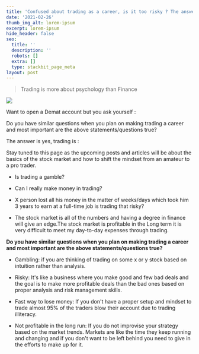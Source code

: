 ```yaml
---
title: 'Confused about trading as a career, is it too risky ? The answer is yes.'
date: '2021-02-26'
thumb_img_alt: lorem-ipsum
excerpt: lorem-ipsum
hide_header: false
seo:
  title: ''
  description: ''
  robots: []
  extra: []
  type: stackbit_page_meta
layout: post
---
```

> Trading is more about psychology than Finance

![](https://lh3.googleusercontent.com/-9Q5x13QdyyE/YC19kjXAy9I/AAAAAAAABNE/GwkFtz_aI1cWEwYuN9zU3BiSRXCMQi-uQCLcBGAsYHQ/w520-h199/image.png)

Want to open a Demat account but you ask yourself :

Do you have similar questions when you plan on making trading a career and most important are the above statements/questions true?

The answer is yes, trading is :

Stay tuned to this page as the upcoming posts and articles will be about the basics of the stock market and how to shift the mindset from an amateur to a pro trader.

*   Is trading a gamble?

*   Can I really make money in trading?

*   X person lost all his money in the matter of weeks/days which took him 3 years to earn at a full-time job is trading that risky?

*   The stock market is all of the numbers and having a degree in finance will give an edge.The stock market is profitable in the Long term it is very difficult to meet my day-to-day expenses through trading. 

**Do you have similar questions when you plan on making trading a career and most important are the above statements/questions true?**

*   Gambling: if you are thinking of trading on some x or y stock based on intuition rather than analysis.

*   Risky: It's like a business where you make good and few bad deals and the goal is to make more profitable deals than the bad ones based on proper analysis and risk management skills.

*   Fast way to lose money: If you don't have a proper setup and mindset to trade almost 95% of the traders blow their account due to trading illiteracy.

*   Not profitable in the long run: If you do not improvise your strategy based on the market trends. Markets are like the time they keep running and changing and if you don't want to be left behind you need to give in the efforts to make up for it.
